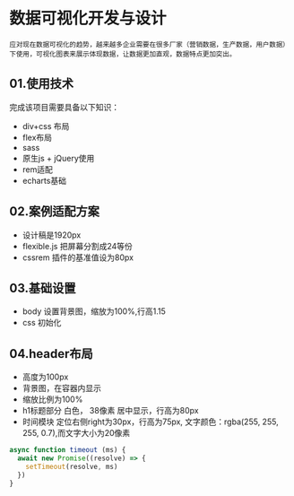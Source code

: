 # 数据可视化开发与设计
	应对现在数据可视化的趋势，越来越多企业需要在很多厂家（营销数据，生产数据，用户数据）下使用，可视化图表来展示体现数据，让数据更加直观，数据特点更加突出。

## 01.使用技术
完成该项目需要具备以下知识：
- div+css 布局
- flex布局
- sass
- 原生js + jQuery使用
- rem适配
- echarts基础

## 02.案例适配方案
- 设计稿是1920px
- flexible.js 把屏幕分割成24等份
- cssrem 插件的基准值设为80px

## 03.基础设置
- body 设置背景图，缩放为100%,行高1.15
- css 初始化

## 04.header布局
- 高度为100px
- 背景图，在容器内显示
- 缩放比例为100%
- h1标题部分 白色， 38像素 居中显示，行高为80px
- 时间模块 定位右侧right为30px，行高为75px, 文字颜色：rgba(255, 255, 255, 0.7),而文字大小为20像素

```js
async function timeout (ms) {
  await new Promise((resolve) => {
    setTimeout(resolve, ms)    
  })
}
```